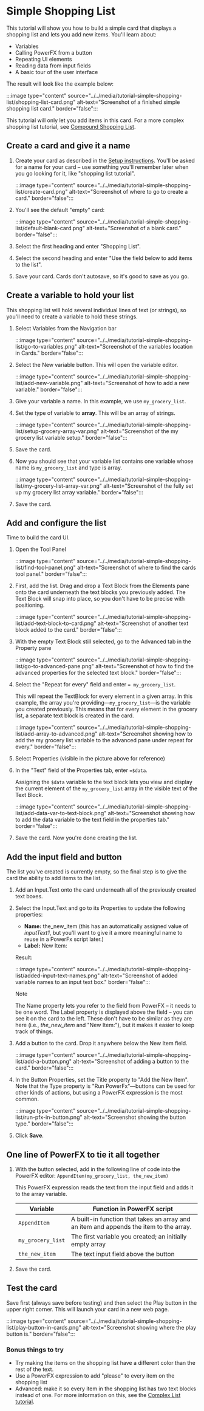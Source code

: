 # Simple Shopping List

This tutorial will show you how to build a simple card that displays a shopping list and lets you add new items. You'll learn about:

- Variables
- Calling PowerFX from a button
- Repeating UI elements
- Reading data from input fields
- A basic tour of the user interface

The result will look like the example below:

:::image type="content" source="../../media/tutorial-simple-shopping-list/shopping-list-card.png" alt-text="Screenshot of a finished simple shopping list card." border="false":::

This tutorial will only let you add items in this card. For a more complex shopping list tutorial, see [Compound Shopping List](compound-shopping-list.md).

## Create a card and give it a name

1. Create your card as described in the [Setup instructions](../../get-started-designer/setup-designer.md). You'll be asked for a name for your card – use something you'll remember later when you go looking for it, like "shopping list tutorial".

   :::image type="content" source="../../media/tutorial-simple-shopping-list/create-card.png" alt-text="Screenshot of where to go to create a card." border="false":::

2. You'll see the default "empty" card:

   :::image type="content" source="../../media/tutorial-simple-shopping-list/default-blank-card.png" alt-text="Screenshot of a blank card." border="false":::

3. Select the first heading and enter "Shopping List".

4. Select the second heading and enter "Use the field below to add items to the list".

5. Save your card. Cards don't autosave, so it's good to save as you go.

## Create a variable to hold your list

This shopping list will hold several individual lines of text (or strings), so you'll need to create a variable to hold these strings.

1. Select Variables from the Navigation bar

   :::image type="content" source="../../media/tutorial-simple-shopping-list/go-to-variables.png" alt-text="Screenshot of the variables location in Cards." border="false":::

1. Select the New variable button. This will open the variable editor.

   :::image type="content" source="../../media/tutorial-simple-shopping-list/add-new-variable.png" alt-text="Screenshot of how to add a new variable." border="false":::

1. Give your variable a name. In this example, we use `my_grocery_list`.

1. Set the type of variable to **array**. This will be an array of strings.

   :::image type="content" source="../../media/tutorial-simple-shopping-list/setup-grocery-array-var.png" alt-text="Screenshot of the my grocery list variable setup." border="false":::

1. Save the card.

1. Now you should see that your variable list contains one variable whose name is `my_grocery_list` and type is array.

   :::image type="content" source="../../media/tutorial-simple-shopping-list/my-grocery-list-array-var.png" alt-text="Screenshot of the fully set up my grocery list array variable." border="false":::

1. Save the card.

## Add and configure the list

Time to build the card UI.

1. Open the Tool Panel

   :::image type="content" source="../../media/tutorial-simple-shopping-list/find-tool-panel.png" alt-text="Screenshot of where to find the cards tool panel." border="false":::

1. First, add the list. Drag and drop a Text Block from the Elements pane onto the card underneath the text blocks you previously added. The Text Block will snap into place, so you don't have to be precise with positioning.

   :::image type="content" source="../../media/tutorial-simple-shopping-list/add-text-block-to-card.png" alt-text="Screenshot of another text block added to the card." border="false":::

1. With the empty Text Block still selected, go to the Advanced tab in the Property pane

   :::image type="content" source="../../media/tutorial-simple-shopping-list/go-to-advanced-pane.png" alt-text="Screenshot of how to find the advanced properties for the selected text block." border="false":::

1. Select the "Repeat for every" field and enter `= my_grocery_list`.

   This will repeat the TextBlock for every element in a given array. In this example, the array you're providing&mdash;`my_grocery_list`&mdash;is the variable you created previously. This means that for every element in the grocery list, a separate text block is created in the card.

   :::image type="content" source="../../media/tutorial-simple-shopping-list/add-array-to-advanced.png" alt-text="Screenshot showing how to add the my grocery list variable to the advanced pane under repeat for every." border="false":::

1. Select Properties (visible in the picture above for reference)

1. In the "Text" field of the Properties tab, enter `=$data`.

   Assigning the `$data` variable to the text block lets you view and display the current element of the `my_grocery_list` array in the visible text of the Text Block.

   :::image type="content" source="../../media/tutorial-simple-shopping-list/add-data-var-to-text-block.png" alt-text="Screenshot showing how to add the data variable to the text field in the properties tab." border="false":::

1. Save the card. Now you're done creating the list.

## Add the input field and button

The list you've created is currently empty, so the final step is to give the card the ability to add items to the list.

1. Add an Input.Text onto the card underneath all of the previously created text boxes.

1. Select the Input.Text and go to its Properties to update the following properties:

   - **Name:** the_new_item (this has an automatically assigned value of *inputText1*, but you'll want to give it a more meaningful name to reuse in a PowerFx script later.)
   - **Label:** New Item:

   Result:

   :::image type="content" source="../../media/tutorial-simple-shopping-list/added-input-text-names.png" alt-text="Screenshot of added variable names to an input text box." border="false":::

   > [!NOTE]
   > The Name property lets you refer to the field from PowerFX – it needs to be one word. The Label property is displayed above the field – you can see it on the card to the left. These don't have to be similar as they are here (i.e., *the_new_item* and "New Item:"), but it makes it easier to keep track of things.

1. Add a button to the card. Drop it anywhere below the New Item field.

   :::image type="content" source="../../media/tutorial-simple-shopping-list/add-a-button.png" alt-text="Screenshot of adding a button to the card." border="false":::

1. In the Button Properties, set the Title property to "Add the New Item". Note that the Type property is "Run PowerFx"&mdash;buttons can be used for other kinds of actions, but using a PowerFX expression is the most common.

   :::image type="content" source="../../media/tutorial-simple-shopping-list/run-pfx-in-button.png" alt-text="Screenshot showing the button type." border="false":::

1. Click **Save**.

## One line of PowerFX to tie it all together

1. With the button selected, add in the following line of code into the PowerFX editor: `AppendItem(my_grocery_list, the_new_item)`

   This PowerFX expression reads the text from the input field and adds it to the array variable.

   | Variable | Function in PowerFX script |
   | - | - |
   | `AppendItem` | A built-in function that takes an array and an item and appends the item to the array. |
   | `my_grocery_list` | The first variable you created; an initially empty array |
   | `the_new_item` | The text input field above the button |

1. Save the card.

## Test the card

Save first (always save before testing) and then select the Play button in the upper right corner. This will launch your card in a new web page.

:::image type="content" source="../../media/tutorial-simple-shopping-list/play-button-in-cards.png" alt-text="Screenshot showing where the play button is." border="false":::

### Bonus things to try

- Try making the items on the shopping list have a different color than the rest of the text.
- Use a PowerFX expression to add "please" to every item on the shopping list
- Advanced: make it so every item in the shopping list has two text blocks instead of one. For more information on this, see the [Complex List tutorial](tutorial-complex-shopping-list).
